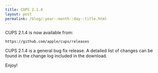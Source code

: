 ```yaml
---
title: CUPS 2.1.4
layout: post
permalink: /blog/:year-:month-:day-:title.html
---
```


CUPS 2.1.4 is now available from:

    https://github.com/apple/cups/releases

CUPS 2.1.4 is a general bug fix release. A detailed list of changes can be found in the change log included in the download.

Enjoy!
